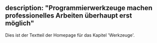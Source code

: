 description: "Programmierwerkzeuge machen professionelles Arbeiten überhaupt erst möglich"
---
Dies ist der Textteil der Homepage für das Kapitel 'Werkzeuge'.
